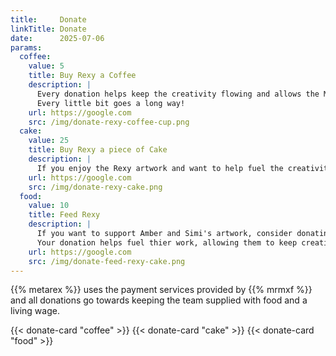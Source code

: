 ```yaml
---
title:     Donate
linkTitle: Donate
date:      2025-07-06
params:
  coffee:
    value: 5
    title: Buy Rexy a Coffee
    description: |
      Every donation helps keep the creativity flowing and allows the MetaRex Creative Team to keep sharing their content with you!
      Every little bit goes a long way!
    url: https://google.com
    src: /img/donate-rexy-coffee-cup.png
  cake:
    value: 25
    title: Buy Rexy a piece of Cake
    description: |
      If you enjoy the Rexy artwork and want to help fuel the creativity, you can support our Creative Team by buying Rexy a piece of Cake!
    url: https://google.com
    src: /img/donate-rexy-cake.png
  food:
    value: 10
    title: Feed Rexy
    description: |
      If you want to support Amber and Simi's artwork, consider donating to Feed Rexy! 
      Your donation helps fuel thier work, allowing them to keep creating and sharing more with you!
    url: https://google.com
    src: /img/donate-feed-rexy-cake.png
---
```



{{% metarex %}}  uses the payment services provided by {{% mrmxf %}} and all donations go towards keeping the team supplied with food and a living wage.

<div class = "ui equal width center aligned stackable grid">
  {{< donate-card "coffee" >}}
  {{< donate-card "cake" >}}
  {{< donate-card "food" >}}
</div>
